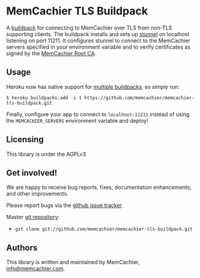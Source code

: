# MemCachier TLS Buildpack

A [buildpack] for connecting to MemCachier over TLS from non-TLS supporting
clients. The buildpack installs and sets up [stunnel] on localhost listening
on port 11211. It configures stunnel to connect to the MemCachier servers
specified in your environment variable and to verify certificates as signed by
the [MemCachier Root CA](https://www.memcachier.com/MemCachierRootCA.pem).

## Usage

Heroku now has native support for [multiple buildpacks], so simply run:

    $ heroku buildpacks:add -i 1 https://github.com/memcachier/memcachier-tls-buildpack.git

Finally, configure your app to connect to `localhost:11211` instead of using
the `MEMCACHIER_SERVERS` environment variable and deploy!

## Licensing

This library is under the AGPLv3

## Get involved!

We are happy to receive bug reports, fixes, documentation enhancements,
and other improvements.

Please report bugs via the
[github issue tracker](https://github.com/memcachier/memcachier-tls-buildpack/issues).

Master [git repository](https://github.com/memcachier/memcachier-tls-buildpack):

* `git clone git://github.com/memcachier/memcachier-tls-buildpack.git`

## Authors

This library is written and  maintained by MemCachier,
<info@memcachier.com>.

[buildpack]: https://devcenter.heroku.com/articles/buildpacks
[stunnel]: https://www.stunnel.org/index.html
[multiple buildpacks]: https://devcenter.heroku.com/articles/using-multiple-buildpacks-for-an-app
